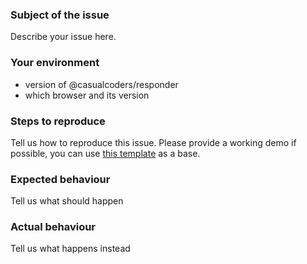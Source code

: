 ### Subject of the issue
Describe your issue here.

### Your environment
* version of @casualcoders/responder
* which browser and its version

### Steps to reproduce
Tell us how to reproduce this issue. Please provide a working demo if possible, you can use [this template](https://plnkr.co/edit/XorWgI?p=preview) as a base.

### Expected behaviour
Tell us what should happen

### Actual behaviour
Tell us what happens instead